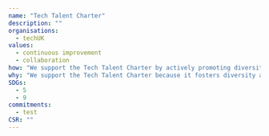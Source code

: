 ```yaml
---
name: "Tech Talent Charter"
description: ""
organisations: 
  - techUK
values: 
  - continuous improvement
  - collaboration
how: "We support the Tech Talent Charter by actively promoting diversity and inclusion within the tech industry. This includes initiatives such as partnering with educational institutions, providing mentorship programs, and hosting workshops to empower underrepresented groups in technology."
why: "We support the Tech Talent Charter because it fosters diversity and inclusion within the tech industry. By collaborating with organizations committed to increasing representation and supporting underrepresented groups, we can create a more equitable workforce that drives innovation and reflects the diverse communities we serve."
SDGs:
  - 5
  - 9
commitments:
  - test
CSR: ""
---
```

